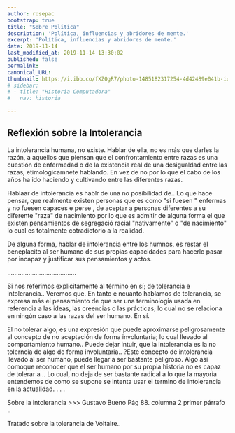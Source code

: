 ```yaml
---
author: rosepac
bootstrap: true
title: "Sobre Política"
description: 'Política, influencias y abridores de mente.'
excerpt: 'Política, influencias y abridores de mente.'
date: 2019-11-14
last_modified_at: 2019-11-14 13:30:02
published: false
permalink: 
canonical_URL: 
thumbnail: https://i.ibb.co/fXZ0gR7/photo-1485182317254-4d42489e041b-ixlib-rb-1-2.jpg
# sidebar:
# - title: "Historia Computadora"
#   nav: historia

---
```


## Reflexión sobre la Intolerancia

La intolerancia humana, no existe. Hablar de ella, no es más que darles la razón, a aquellos que piensan que el confrontamiento entre razas es una cuestión de enfermedad o de la existencia real de una desigualdad entre las razas, etimologicamnete hablando. En vez de no por lo que el cabo de los años ha ido haciendo  y cultivando entre las diferentes razas.

Hablaar de intolerancia es hablr de una no posibilidad de.. Lo que hace pensar, que realmente existen personas que es como "si fuesen " enfermas y no fuesen capaces e perse , de aceptar a personas diferentes a su diferente "raza" de nacimiento por lo que es admitir de alguna forma el que existen pensamientos de segregació racial "nativamente" o "de nacimiento" lo cual es totalmente cotradictorio a la realidad.

De alguna forma, hablar de intolerancia entre los humnos, es restar el beneplacito al ser humano de sus propias capacidades para hacerlo pasar por incapaz y justificar sus pensamientos y actos.

....................................... 

Si nos referimos explicitamente al término en sí; de tolerancia e intolerancia.. Veremos que. En tanto e ncuanto hablamos de tolerancia, se expresa más el pensamiento de que ser una terminología usada en referencia a las ideas, las creencias o las prácticas; lo cual no se relaciona en ningún caso a las razas del ser humano. En sí.

El no tolerar algo, es una expresión que puede aproximarse peligrosamente al concepto de no aceptación de forma involuntaria; lo cual llevado al comportamiento humano.. Puede dejar intuir, que la intolerancia es la no tolerncia de algo de forma involuntaria.. ?Este concepto de intolerancia llevado al ser humano, puede llegar a ser bastante peligroso. Algo así comoque reconocer que el ser humano por su propia historia no es capaz de tolerar a .. Lo cual, no deja de ser bastante radical a lo que la mayoría entendemos de como se supone se intenta usar el termino de intolerancia en la actualidad. . . .

Sobre la intolerancia >>> Gustavo Bueno [](http://fgbueno.es/bas/pdf/bas10408.pdf) Pág 88. columna 2 primer párrafo ..

Tratado sobre la tolerancia de Voltaire.. [](https://laicismo.org/data/docs/archivo_1299.pdf)